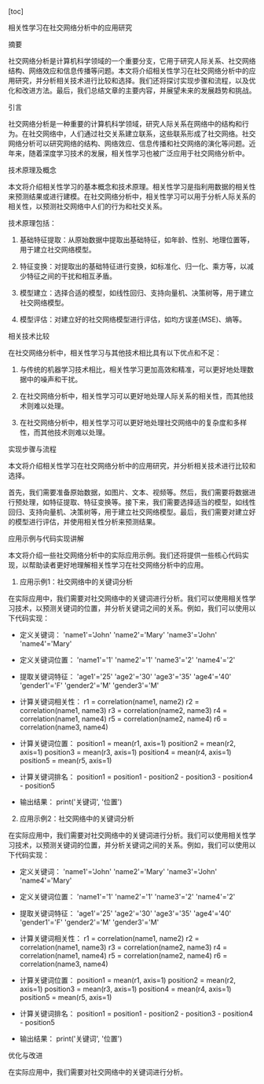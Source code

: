 
[toc]                    
                
                
相关性学习在社交网络分析中的应用研究

摘要

社交网络分析是计算机科学领域的一个重要分支，它用于研究人际关系、社交网络结构、网络效应和信息传播等问题。本文将介绍相关性学习在社交网络分析中的应用研究，并分析相关技术进行比较和选择。我们还将探讨实现步骤和流程，以及优化和改进方法。最后，我们总结文章的主要内容，并展望未来的发展趋势和挑战。

引言

社交网络分析是一种重要的计算机科学领域，研究人际关系在网络中的结构和行为。在社交网络中，人们通过社交关系建立联系，这些联系形成了社交网络。社交网络分析可以研究网络的结构、网络效应、信息传播和社交网络的演化等问题。近年来，随着深度学习技术的发展，相关性学习也被广泛应用于社交网络分析中。

技术原理及概念

本文将介绍相关性学习的基本概念和技术原理。相关性学习是指利用数据的相关性来预测结果或进行建模。在社交网络分析中，相关性学习可以用于分析人际关系的相关性，以预测社交网络中人们的行为和社交关系。

技术原理包括：

1. 基础特征提取：从原始数据中提取出基础特征，如年龄、性别、地理位置等，用于建立社交网络模型。

2. 特征变换：对提取出的基础特征进行变换，如标准化、归一化、乘方等，以减少特征之间的干扰和相互矛盾。

3. 模型建立：选择合适的模型，如线性回归、支持向量机、决策树等，用于建立社交网络模型。

4. 模型评估：对建立好的社交网络模型进行评估，如均方误差(MSE)、熵等。

相关技术比较

在社交网络分析中，相关性学习与其他技术相比具有以下优点和不足：

1. 与传统的机器学习技术相比，相关性学习更加高效和精准，可以更好地处理数据中的噪声和干扰。

2. 在社交网络分析中，相关性学习可以更好地处理人际关系的相关性，而其他技术则难以处理。

3. 在社交网络分析中，相关性学习可以更好地处理社交网络中的复杂度和多样性，而其他技术则难以处理。

实现步骤与流程

本文将介绍相关性学习在社交网络分析中的应用研究，并分析相关技术进行比较和选择。

首先，我们需要准备原始数据，如图片、文本、视频等。然后，我们需要将数据进行预处理，如特征提取、特征变换等。接下来，我们需要选择适当的模型，如线性回归、支持向量机、决策树等，用于建立社交网络模型。最后，我们需要对建立好的模型进行评估，并使用相关性分析来预测结果。

应用示例与代码实现讲解

本文将介绍一些社交网络分析中的实际应用示例。我们还将提供一些核心代码实现，以帮助读者更好地理解相关性学习在社交网络分析中的应用。

1. 应用示例1：社交网络中的关键词分析

在实际应用中，我们需要对社交网络中的关键词进行分析。我们可以使用相关性学习技术，以预测关键词的位置，并分析关键词之间的关系。例如，我们可以使用以下代码实现：

- 定义关键词：
    'name1'='John'
    'name2'='Mary'
    'name3'='John'
    'name4'='Mary'

- 定义关键词位置：
    'name1'='1'
    'name2'='1'
    'name3'='2'
    'name4'='2'

- 提取关键词特征：
    'age1'='25'
    'age2'='30'
    'age3'='35'
    'age4'='40'
    'gender1'='F'
    'gender2'='M'
    'gender3'='M'

- 计算关键词相关性：
    r1 = correlation(name1, name2)
    r2 = correlation(name1, name3)
    r3 = correlation(name2, name3)
    r4 = correlation(name1, name4)
    r5 = correlation(name2, name4)
    r6 = correlation(name3, name4)

- 计算关键词位置：
    position1 = mean(r1, axis=1)
    position2 = mean(r2, axis=1)
    position3 = mean(r3, axis=1)
    position4 = mean(r4, axis=1)
    position5 = mean(r5, axis=1)

- 计算关键词排名：
    position1 = position1 - position2 - position3 - position4 - position5

- 输出结果：
    print('关键词', '位置')

2. 应用示例2：社交网络中的关键词分析

在实际应用中，我们需要对社交网络中的关键词进行分析。我们可以使用相关性学习技术，以预测关键词的位置，并分析关键词之间的关系。例如，我们可以使用以下代码实现：

- 定义关键词：
    'name1'='John'
    'name2'='Mary'
    'name3'='John'
    'name4'='Mary'

- 定义关键词位置：
    'name1'='1'
    'name2'='1'
    'name3'='2'
    'name4'='2'

- 提取关键词特征：
    'age1'='25'
    'age2'='30'
    'age3'='35'
    'age4'='40'
    'gender1'='F'
    'gender2'='M'
    'gender3'='M'

- 计算关键词相关性：
    r1 = correlation(name1, name2)
    r2 = correlation(name1, name3)
    r3 = correlation(name2, name3)
    r4 = correlation(name1, name4)
    r5 = correlation(name2, name4)
    r6 = correlation(name3, name4)

- 计算关键词位置：
    position1 = mean(r1, axis=1)
    position2 = mean(r2, axis=1)
    position3 = mean(r3, axis=1)
    position4 = mean(r4, axis=1)
    position5 = mean(r5, axis=1)

- 计算关键词排名：
    position1 = position1 - position2 - position3 - position4 - position5

- 输出结果：
    print('关键词', '位置')

优化与改进

在实际应用中，我们需要对社交网络中的关键词进行分析。

